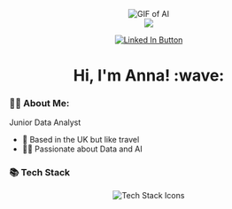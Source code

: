 <div align="center">
  <img src="https://media1.giphy.com/media/v1.Y2lkPTc5MGI3NjExNmp0NnV6MzRhdmZ2eGN5dDc4aHUzcnByczl5ejIxdGw0anUxNjBsbSZlcD12MV9pbnRlcm5hbF9naWZfYnlfaWQmY3Q9Zw/o7tY2KeIBJASzlaLep/giphy.gif" alt="GIF of AI">
  <br>
 <div align="center">
  <img src="https://raw.githubusercontent.com/aaraszewska/aaraszewska/mygif.gif">
</div>

  
 
  <a href="https://www.linkedin.com/in/anna-araszewska/"><img src="https://img.shields.io/badge/LinkedIn-blue?logo=linkedin&logoColor=white&style=for-the-badge" alt="Linked In Button"/></a>
  <br>
  
  <h1>Hi, I'm Anna! :wave:</h1>
</div>

### 👩‍💻 About Me:
Junior Data Analyst
- 🏡 Based in the UK but like travel
- 🧑‍🦽 Passionate about Data and AI


### 📚 Tech Stack
<div align="center">
  <img src="https://skillicons.dev/icons?i=python,aws,azure,git,sql" alt="Tech Stack Icons">
